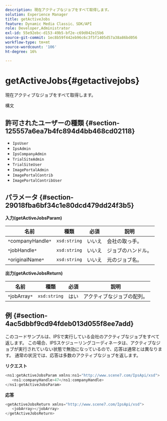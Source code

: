 ```yaml
---
description: 現在アクティブなジョブをすべて取得します。
solution: Experience Manager
title: getActiveJobs
feature: Dynamic Media Classic、SDK/API
role: Developer,Administrator
exl-id: 55e92ebc-d153-49b5-bf2e-c69d042e15b6
source-git-commit: 1ec8b59f442eb96c6c3f5f1405d57a38a86bd056
workflow-type: tm+mt
source-wordcount: '106'
ht-degree: 16%

---
```


# getActiveJobs{#getactivejobs}

現在アクティブなジョブをすべて取得します。

構文

## 許可されたユーザーの種類 {#section-125557a6ea7b4fc894d4bb468cd02118}

* `IpsUser`
* `IpsAdmin`
* `IpsCompanyAdmin`
* `TrialSiteAdmin`
* `TrialSiteUser`
* `ImagePortalAdmin`
* `ImagePortalContrib`
* `ImagePortalContribUser`

## パラメータ {#section-29018fba6bf34c1e80dcd479dd24f3b5}

**入力(getActiveJobsParam)**

| 名前 | 種類 | 必須 | 説明 |
|---|---|---|---|
| `*`companyHandle`*` | `xsd:string` | いいえ | 会社の取っ手。 |
| `*`jobHandle`*` | `xsd:string` | いいえ | ジョブのハンドル。 |
| `*`originalName`*` | `xsd:string` | いいえ | 元のジョブ名。 |

**出力(getActiveJobsReturn)**

| 名前 | 種類 | 必須 | 説明 |
|---|---|---|---|
| `*`jobArray`*` | `xsd:string` | はい | アクティブなジョブの配列。 |

## 例 {#section-4ac5dbbf9cd94fdeb013d055f8ee7add}

このコードサンプルは、IPSで実行している会社のアクティブなジョブをすべて返します。 この場合、IPSスケジューリングコーディネータは、アクティブなジョブが実行されていない状態で無効になっているので、応答は通常とは異なります。 通常の状況では、応答は多数のアクティブなジョブを返します。

**リクエスト**

```java
<ns1:getActiveJobsParam xmlns:ns1="http://www.scene7.com/IpsApi/xsd">
   <ns1:companyHandle>47</ns1:companyHandle>
</ns1:getActiveJobsParam>
```

**応答**

```java
<getActiveJobsReturn xmlns="http://www.scene7.com/IpsApi/xsd">
   <jobArray></jobArray>
</getActiveJobsReturn>
```
